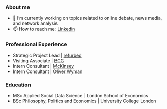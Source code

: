 ### About me

- 🔭 I’m currently working on topics related to online debate, news media, and network analysis
- 📫 How to reach me: [Linkedin](https://www.linkedin.com/in/flora-b-550010130/)

### Professional Experience
- Strategic Project Lead | [refurbed](https://www.refurbed.com/)
- Visiting Associate | [BCG](https://www.bcg.com/)
- Intern Consultant | [McKinsey](https://www.mckinsey.com/)
- Intern Consultant | [Oliver Wyman](https://www.oliverwyman.com/index.html)

### Education
- MSc Applied Social Data Science | London School of Economics
- BSc Philosophy, Politics and Economics | University College London

<!--
**dornleiten/dornleiten** is a ✨ _special_ ✨ repository because its `README.md` (this file) appears on your GitHub profile.

Here are some ideas to get you started:


- 🌱 I’m currently learning ...
- 👯 I’m looking to collaborate on ...
- 🤔 I’m looking for help with ...
- 💬 Ask me about ...
- 📫 How to reach me: ...
- 😄 Pronouns: ...
- ⚡ Fun fact: ...
-->
